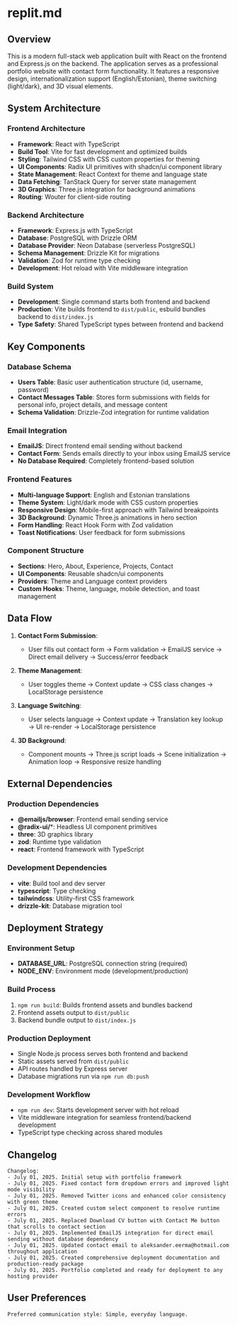 # replit.md

## Overview

This is a modern full-stack web application built with React on the frontend and Express.js on the backend. The application serves as a professional portfolio website with contact form functionality. It features a responsive design, internationalization support (English/Estonian), theme switching (light/dark), and 3D visual elements.

## System Architecture

### Frontend Architecture
- **Framework**: React with TypeScript
- **Build Tool**: Vite for fast development and optimized builds
- **Styling**: Tailwind CSS with CSS custom properties for theming
- **UI Components**: Radix UI primitives with shadcn/ui component library
- **State Management**: React Context for theme and language state
- **Data Fetching**: TanStack Query for server state management
- **3D Graphics**: Three.js integration for background animations
- **Routing**: Wouter for client-side routing

### Backend Architecture
- **Framework**: Express.js with TypeScript
- **Database**: PostgreSQL with Drizzle ORM
- **Database Provider**: Neon Database (serverless PostgreSQL)
- **Schema Management**: Drizzle Kit for migrations
- **Validation**: Zod for runtime type checking
- **Development**: Hot reload with Vite middleware integration

### Build System
- **Development**: Single command starts both frontend and backend
- **Production**: Vite builds frontend to `dist/public`, esbuild bundles backend to `dist/index.js`
- **Type Safety**: Shared TypeScript types between frontend and backend

## Key Components

### Database Schema
- **Users Table**: Basic user authentication structure (id, username, password)
- **Contact Messages Table**: Stores form submissions with fields for personal info, project details, and message content
- **Schema Validation**: Drizzle-Zod integration for runtime validation

### Email Integration
- **EmailJS**: Direct frontend email sending without backend
- **Contact Form**: Sends emails directly to your inbox using EmailJS service
- **No Database Required**: Completely frontend-based solution

### Frontend Features
- **Multi-language Support**: English and Estonian translations
- **Theme System**: Light/dark mode with CSS custom properties
- **Responsive Design**: Mobile-first approach with Tailwind breakpoints
- **3D Background**: Dynamic Three.js animations in hero section
- **Form Handling**: React Hook Form with Zod validation
- **Toast Notifications**: User feedback for form submissions

### Component Structure
- **Sections**: Hero, About, Experience, Projects, Contact
- **UI Components**: Reusable shadcn/ui components
- **Providers**: Theme and Language context providers
- **Custom Hooks**: Theme, language, mobile detection, and toast management

## Data Flow

1. **Contact Form Submission**:
   - User fills out contact form → Form validation → EmailJS service → Direct email delivery → Success/error feedback

2. **Theme Management**:
   - User toggles theme → Context update → CSS class changes → LocalStorage persistence

3. **Language Switching**:
   - User selects language → Context update → Translation key lookup → UI re-render → LocalStorage persistence

4. **3D Background**:
   - Component mounts → Three.js script loads → Scene initialization → Animation loop → Responsive resize handling

## External Dependencies

### Production Dependencies
- **@emailjs/browser**: Frontend email sending service
- **@radix-ui/***: Headless UI component primitives
- **three**: 3D graphics library
- **zod**: Runtime type validation
- **react**: Frontend framework with TypeScript

### Development Dependencies
- **vite**: Build tool and dev server
- **typescript**: Type checking
- **tailwindcss**: Utility-first CSS framework
- **drizzle-kit**: Database migration tool

## Deployment Strategy

### Environment Setup
- **DATABASE_URL**: PostgreSQL connection string (required)
- **NODE_ENV**: Environment mode (development/production)

### Build Process
1. `npm run build`: Builds frontend assets and bundles backend
2. Frontend assets output to `dist/public`
3. Backend bundle output to `dist/index.js`

### Production Deployment
- Single Node.js process serves both frontend and backend
- Static assets served from `dist/public`
- API routes handled by Express server
- Database migrations run via `npm run db:push`

### Development Workflow
- `npm run dev`: Starts development server with hot reload
- Vite middleware integration for seamless frontend/backend development
- TypeScript type checking across shared modules

## Changelog

```
Changelog:
- July 01, 2025. Initial setup with portfolio framework
- July 01, 2025. Fixed contact form dropdown errors and improved light mode visibility
- July 01, 2025. Removed Twitter icons and enhanced color consistency with green theme
- July 01, 2025. Created custom select component to resolve runtime errors
- July 01, 2025. Replaced Download CV button with Contact Me button that scrolls to contact section
- July 01, 2025. Implemented EmailJS integration for direct email sending without database dependency
- July 01, 2025. Updated contact email to aleksander.eerma@hotmail.com throughout application
- July 01, 2025. Created comprehensive deployment documentation and production-ready package
- July 01, 2025. Portfolio completed and ready for deployment to any hosting provider
```

## User Preferences

```
Preferred communication style: Simple, everyday language.
```